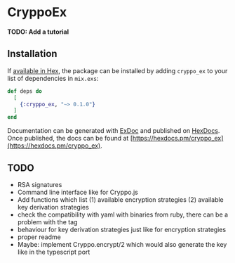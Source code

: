 # CryppoEx

**TODO: Add a tutorial**

## Installation

If [available in Hex](https://hex.pm/docs/publish), the package can be installed
by adding `cryppo_ex` to your list of dependencies in `mix.exs`:

```elixir
def deps do
  [
    {:cryppo_ex, "~> 0.1.0"}
  ]
end
```

Documentation can be generated with [ExDoc](https://github.com/elixir-lang/ex_doc)
and published on [HexDocs](https://hexdocs.pm). Once published, the docs can
be found at [https://hexdocs.pm/cryppo_ex](https://hexdocs.pm/cryppo_ex).


## TODO

* RSA signatures
* Command line interface like for Cryppo.js
* Add functions which list (1) available encryption strategies (2) available key derivation strategies
* check the compatibility with yaml with binaries from ruby, there can be a problem with the tag
* behaviour for key derivation strategies just like for encryption strategies
* proper readme
* Maybe: implement Cryppo.encrypt/2 which would also generate the key like in the typescript port
